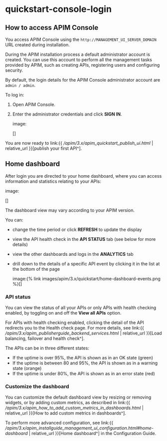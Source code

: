 # quickstart-console-login

## How to access APIM Console

You access APIM Console using the `http://MANAGEMENT_UI_SERVER_DOMAIN` URL created during installation.

During the APIM installation process a default administrator account is created. You can use this account to perform all the management tasks provided by APIM, such as creating APIs, registering users and configuring security.

By default, the login details for the APIM Console administrator account are `admin / admin`.

To log in:

1. Open APIM Console.
2.  Enter the administrator credentials and click **SIGN IN**.

    image:

    \[]

You are now ready to link:\{{ _/apim/3.x/apim\_quickstart\_publish\_ui.html_ | relative\_url \}}\[publish your first API^].

## Home dashboard

After login you are directed to your home dashboard, where you can access information and statistics relating to your APIs:

image:

\[]

The dashboard view may vary according to your APIM version.

You can:

* change the time period or click **REFRESH** to update the display
* view the API health check in the **API STATUS** tab (see below for more details)
* view the other dashboards and logs in the **ANALYTICS** tab
*   drill down to the details of a specific API event by clicking it in the list at the bottom of the page

    image:\{% link images/apim/3.x/quickstart/home-dashboard-events.png %\}\[]

### API status

You can view the status of all your APIs or only APIs with health checking enabled, by toggling on and off the **View all APIs** option.

For APIs with health checking enabled, clicking the detail of the API redirects you to the Health check page. For more details, see link:\{{ _/apim/3.x/apim\_publisherguide\_backend\_services.html_ | relative\_url \}}\[Load balancing, failover and health check^].

The APIs can be in three different states:

* If the uptime is over 95%, the API is shown as in an OK state (green)
* If the uptime is between 80 and 95%, the API is shown as in a warning state (orange)
* If the uptime is under 80%, the API is shown as in an error state (red)

### Customize the dashboard

You can customize the default dashboard view by resizing or removing widgets, or by adding custom metrics, as described in link:\{{ _/apim/3.x/apim\_how\_to\_add\_custom\_metrics\_in\_dashboards.html_ | relative\_url \}}\[How to add custom metrics in dashboards^].

To perform more advanced configuration, see link:\{{ _/apim/3.x/apim\_installguide\_management\_ui\_configuration.html#home-dashboard_ | relative\_url \}}\[Home dashboard^] in the Configuration Guide.
